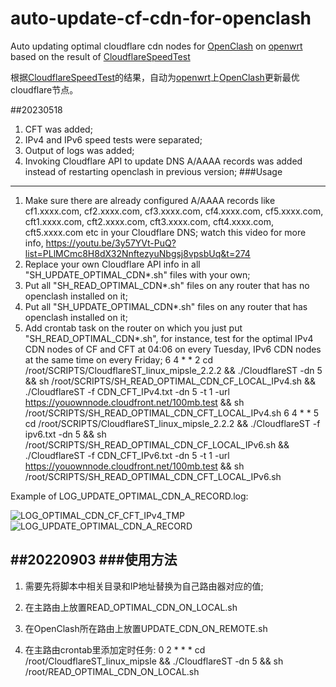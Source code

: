# auto-update-cf-cdn-for-openclash

Auto updating optimal cloudflare cdn nodes for [OpenClash](https://github.com/vernesong/OpenClash) on [openwrt](https://github.com/openwrt/openwrt) based on the result of [CloudflareSpeedTest](https://github.com/XIU2/CloudflareSpeedTest)

根据[CloudflareSpeedTest](https://github.com/XIU2/CloudflareSpeedTest)的结果，自动为[openwrt](https://github.com/openwrt/openwrt)上[OpenClash](https://github.com/vernesong/OpenClash)更新最优cloudflare节点。

##20230518
1. CFT was added;
2. IPv4 and IPv6 speed tests were separated;
3. Output of logs was added;
4. Invoking Cloudflare API to update DNS A/AAAA records was added instead of restarting openclash in previous version;
###Usage
---
1. Make sure there are already configured A/AAAA records like cf1.xxxx.com, cf2.xxxx.com, cf3.xxxx.com, cf4.xxxx.com, cf5.xxxx.com, cft1.xxxx.com, cft2.xxxx.com, cft3.xxxx.com, cft4.xxxx.com, cft5.xxxx.com etc in your Cloudflare DNS; watch this video for more info, https://youtu.be/3y57YVt-PuQ?list=PLlMCmc8H8dX32NnftezyuNbgsj8vpsbUq&t=274
2. Replace your own Cloudflare API info in all "SH_UPDATE_OPTIMAL_CDN*.sh" files with your own;
3. Put all "SH_READ_OPTIMAL_CDN*.sh" files on any router that has no openclash installed on it;
4. Put all "SH_UPDATE_OPTIMAL_CDN*.sh" files on any router that has openclash installed on it;
5. Add crontab task on the router on which you just put "SH_READ_OPTIMAL_CDN*.sh", for instance, test for the optimal IPv4 CDN nodes of CF and CFT at 04:06 on every Tuesday, IPv6 CDN nodes at the same time on every Friday;
6 4 * * 2 cd /root/SCRIPTS/CloudflareST_linux_mipsle_2.2.2 && ./CloudflareST -dn 5 && sh /root/SCRIPTS/SH_READ_OPTIMAL_CDN_CF_LOCAL_IPv4.sh && ./CloudflareST -f CDN_CFT_IPv4.txt -dn 5 -t 1 -url https://youownnode.cloudfront.net/100mb.test && sh /root/SCRIPTS/SH_READ_OPTIMAL_CDN_CFT_LOCAL_IPv4.sh
6 4 * * 5 cd /root/SCRIPTS/CloudflareST_linux_mipsle_2.2.2 && ./CloudflareST -f ipv6.txt -dn 5 && sh /root/SCRIPTS/SH_READ_OPTIMAL_CDN_CF_LOCAL_IPv6.sh && ./CloudflareST -f CDN_CFT_IPv6.txt -dn 5 -t 1 -url https://youownnode.cloudfront.net/100mb.test && sh /root/SCRIPTS/SH_READ_OPTIMAL_CDN_CFT_LOCAL_IPv6.sh

Example of LOG_UPDATE_OPTIMAL_CDN_A_RECORD.log:

![LOG_OPTIMAL_CDN_CF_CFT_IPv4_TMP](https://github.com/goophoo/auto-update-cf-cdn-for-openclash/assets/112747189/63093297-57f2-44dd-a0a7-489ad4b7bba7)
![LOG_UPDATE_OPTIMAL_CDN_A_RECORD](https://github.com/goophoo/auto-update-cf-cdn-for-openclash/assets/112747189/0b9a4135-ca4f-4b36-ae17-68a74f8a1f21)


##20220903
###使用方法
---
1. 需要先将脚本中相关目录和IP地址替换为自己路由器对应的值;

2. 在主路由上放置READ_OPTIMAL_CDN_ON_LOCAL.sh

3. 在OpenClash所在路由上放置UPDATE_CDN_ON_REMOTE.sh

4. 在主路由crontab里添加定时任务: 0 2 * * * cd /root/CloudflareST_linux_mipsle && ./CloudflareST -dn 5 && sh /root/READ_OPTIMAL_CDN_ON_LOCAL.sh


